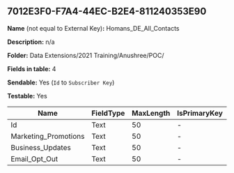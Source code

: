 ## 7012E3F0-F7A4-44EC-B2E4-811240353E90

**Name** (not equal to External Key)**:** Homans_DE_All_Contacts

**Description:** n/a

**Folder:** Data Extensions/2021 Training/Anushree/POC/

**Fields in table:** 4

**Sendable:** Yes (`Id` to `Subscriber Key`)

**Testable:** Yes

| Name | FieldType | MaxLength | IsPrimaryKey | IsNullable | DefaultValue |
| --- | --- | --- | --- | --- | --- |
| Id | Text | 50 | - | - |  |
| Marketing_Promotions | Text | 50 | - | - |  |
| Business_Updates | Text | 50 | - | - |  |
| Email_Opt_Out | Text | 50 | - | - |  |
